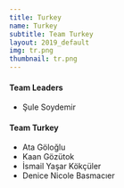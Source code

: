 ```yaml
---
title: Turkey
name: Turkey
subtitle: Team Turkey
layout: 2019_default
img: tr.png
thumbnail: tr.png
---
```


#### Team Leaders
* Şule Soydemir

#### Team Turkey
* Ata Göloğlu
* Kaan Gözütok
* İsmail Yaşar Kökçüler
* Denice Nicole Basmacıer